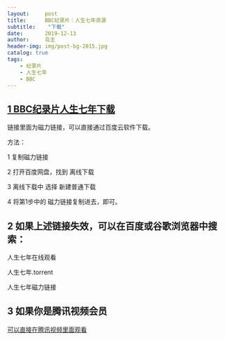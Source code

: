 ```yaml
---
layout:     post
title:      BBC纪录片：人生七年资源
subtitle:    "下载"
date:       2019-12-13
author:     岛主
header-img: img/post-bg-2015.jpg
catalog: true
tags:
    - 纪录片
    - 人生七年
    - BBC
---
```




## [1 BBC纪录片人生七年下载](https://www.dybee.tv/84194.html#normalDown)

链接里面为磁力链接，可以直接通过百度云软件下载。

方法：

1 复制磁力链接

2 打开百度网盘，找到 离线下载

3 离线下载中 选择 新建普通下载

4 将第1步中的 磁力链接复制进去，即可。



## 2 如果上述链接失效，可以在百度或谷歌浏览器中搜索： 

人生七年在线观看 

人生七年.torrent

人生七年磁力链接



## 3 如果你是腾讯视频会员

[可以直接在腾讯视频里面观看](https://v.qq.com/x/cover/fh87amml4j6fivp.html)

